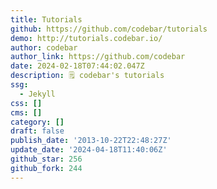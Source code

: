```yaml
---
title: Tutorials
github: https://github.com/codebar/tutorials
demo: http://tutorials.codebar.io/
author: codebar
author_link: https://github.com/codebar
date: 2024-02-18T07:44:02.047Z
description: 🗒 codebar's tutorials
ssg:
  - Jekyll
css: []
cms: []
category: []
draft: false
publish_date: '2013-10-22T22:48:27Z'
update_date: '2024-04-18T11:40:06Z'
github_star: 256
github_fork: 244
---
```

